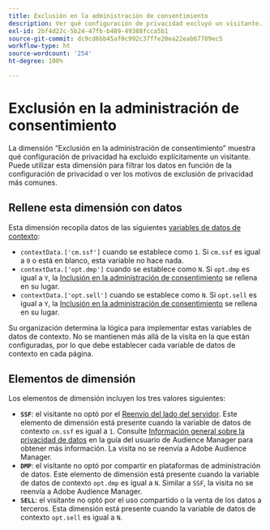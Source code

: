 ```yaml
---
title: Exclusión en la administración de consentimiento
description: Ver qué configuración de privacidad excluyó un visitante.
exl-id: 2bf4d22c-5b24-47fb-b489-49388fcca5b1
source-git-commit: dc9cd6bb45af0c992c37ffe20ea22eab67789ec5
workflow-type: ht
source-wordcount: '254'
ht-degree: 100%

---
```


# Exclusión en la administración de consentimiento

La dimensión “Exclusión en la administración de consentimiento” muestra qué configuración de privacidad ha excluido explícitamente un visitante. Puede utilizar esta dimensión para filtrar los datos en función de la configuración de privacidad o ver los motivos de exclusión de privacidad más comunes.

## Rellene esta dimensión con datos

Esta dimensión recopila datos de las siguientes [variables de datos de contexto](/help/implement/vars/page-vars/contextdata.md):

* `contextData.['cm.ssf']` cuando se establece como `1`. Si `cm.ssf` es igual a `0` o está en blanco, esta variable no hace nada.
* `contextData.['opt.dmp']` cuando se establece como `N`. Si `opt.dmp` es igual a `Y`, la [Inclusión en la administración de consentimiento](cm-opt-in.md) se rellena en su lugar.
* `contextData.['opt.sell']` cuando se establece como `N`. Si `opt.sell` es igual a `Y`, la [Inclusión en la administración de consentimiento](cm-opt-in.md) se rellena en su lugar.

Su organización determina la lógica para implementar estas variables de datos de contexto. No se mantienen más allá de la visita en la que están configuradas, por lo que debe establecer cada variable de datos de contexto en cada página.

## Elementos de dimensión

Los elementos de dimensión incluyen los tres valores siguientes:

* **`SSF`**: el visitante no optó por el [Reenvío del lado del servidor](/help/admin/admin/c-manage-report-suites/c-edit-report-suites/general/c-server-side-forwarding/ssf.md). Este elemento de dimensión está presente cuando la variable de datos de contexto `cm.ssf` es igual a `1`. Consulte [Información general sobre la privacidad de datos](https://experienceleague.adobe.com/docs/audience-manager/user-guide/overview/data-privacy/data-privacy.html?lang=es) en la guía del usuario de Audience Manager para obtener más información. La visita no se reenvía a Adobe Audience Manager.
* **`DMP`**: el visitante no optó por compartir en plataformas de administración de datos. Este elemento de dimensión está presente cuando la variable de datos de contexto `opt.dmp` es igual a `N`. Similar a `SSF`, la visita no se reenvía a Adobe Audience Manager.
* **`SELL`**: el visitante no optó por el uso compartido o la venta de los datos a terceros. Esta dimensión está presente cuando la variable de datos de contexto `opt.sell` es igual a `N`.
